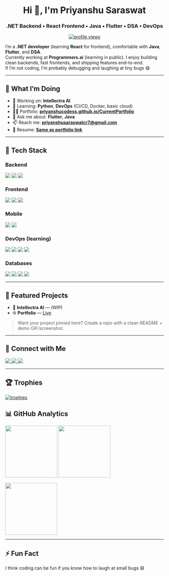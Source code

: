 <!-- Profile Header -->
<h1 align="center">Hi 👋, I'm Priyanshu Saraswat</h1>
<h3 align="center">.NET Backend • React Frontend • Java • Flutter • DSA • DevOps</h3>

<p align="center">
  <a href="https://komarev.com/ghpvc/?username=priyanshucodess">
    <img src="https://komarev.com/ghpvc/?username=priyanshucodess&label=Profile%20views&color=0e75b6&style=flat" alt="profile views" />
  </a>
</p>

<!-- Intro -->
I’m a **.NET developer** (learning **React** for frontend), comfortable with **Java**, **Flutter**, and **DSA**.  
Currently working at **Programmers.ai** (learning in public). I enjoy building clean backends, fast frontends, and shipping features end-to-end.  
If I’m not coding, I’m probably debugging and laughing at tiny bugs 😄

---

## 🚀 What I’m Doing
- 🔭 Working on: **Intellectra AI**
- 🌱 Learning: **Python**, **DevOps** (CI/CD, Docker, basic cloud)
- 👨‍💻 Portfolio: **[priyanshucodess.github.io/CurrentPortfolio](https://priyanshucodess.github.io/CurrentPortfolio/)**
- 💬 Ask me about: **Flutter**, **Java**
- 📫 Reach me: **priyanshusaraswatcr7@gmail.com**
- 📄 Resume: **[Same as portfolio link](https://priyanshucodess.github.io/CurrentPortfolio/)**

---

## 🧰 Tech Stack

### Backend
<p>
  <img src="https://img.shields.io/badge/.NET-512BD4?logo=.net&logoColor=white" />
  <img src="https://img.shields.io/badge/C%23-239120?logo=csharp&logoColor=white" />
  <img src="https://img.shields.io/badge/Java-007396?logo=java&logoColor=white" />
</p>

### Frontend
<p>
  <img src="https://img.shields.io/badge/React-20232A?logo=react&logoColor=61DAFB" />
  <img src="https://img.shields.io/badge/JavaScript-F7DF1E?logo=javascript&logoColor=black" />
  <img src="https://img.shields.io/badge/TailwindCSS-38B2AC?logo=tailwindcss&logoColor=white" />
</p>

### Mobile
<p>
  <img src="https://img.shields.io/badge/Flutter-02569B?logo=flutter&logoColor=white" />
  <img src="https://img.shields.io/badge/Dart-0175C2?logo=dart&logoColor=white" />
</p>

### DevOps (learning)
<p>
  <img src="https://img.shields.io/badge/Git-F05032?logo=git&logoColor=white" />
  <img src="https://img.shields.io/badge/GitHub_Actions-2088FF?logo=githubactions&logoColor=white" />
  <img src="https://img.shields.io/badge/Docker-2496ED?logo=docker&logoColor=white" />
  <img src="https://img.shields.io/badge/AWS-232F3E?logo=amazonaws&logoColor=white" />
</p>

### Databases
<p>
  <img src="https://img.shields.io/badge/SQL%20Server-CC2927?logo=microsoftsqlserver&logoColor=white" />
  <img src="https://img.shields.io/badge/SSMS-CC2927?logo=microsoftsqlserver&logoColor=white" />
  <img src="https://img.shields.io/badge/PostgreSQL-316192?logo=postgresql&logoColor=white" />
  <img src="https://img.shields.io/badge/Firebase-FFCA28?logo=firebase&logoColor=black" />
</p>

---

## 🧩 Featured Projects
- 🧠 **Intellectra AI** — (WIP)  
- 🌐 **Portfolio** — <a href="https://priyanshucodess.github.io/CurrentPortfolio/">Live</a>

> Want your project pinned here? Create a repo with a clean README + demo GIF/screenshot.

---

## 🤝 Connect with Me
<p>
  <a href="https://www.linkedin.com/in/priyanshu-saraswat-4487ba256/" target="_blank">
    <img src="https://img.shields.io/badge/LinkedIn-0A66C2?logo=linkedin&logoColor=white" />
  </a>
  <a href="https://www.hackerrank.com/profile/priyanshusarasw1" target="_blank">
    <img src="https://img.shields.io/badge/HackerRank-00EA64?logo=hackerrank&logoColor=white" />
  </a>
  <a href="mailto:priyanshusaraswatcr7@gmail.com" target="_blank">
    <img src="https://img.shields.io/badge/Email-D14836?logo=gmail&logoColor=white" />
  </a>
</p>

---

## 🏆 Trophies
<p align="left">
  <a href="https://github.com/ryo-ma/github-profile-trophy">
    <img src="https://github-profile-trophy.vercel.app/?username=priyanshucodess&theme=algolia&row=1&column=6" alt="trophies" />
  </a>
</p>

## 📊 GitHub Analytics
<p>
  <img height="165" src="https://github-readme-stats.vercel.app/api?username=priyanshucodess&show_icons=true&theme=algolia" />
  <img height="165" src="https://github-readme-stats.vercel.app/api/top-langs/?username=priyanshucodess&layout=compact&theme=algolia" />
</p>

<p>
  <img height="165" src="https://github-readme-streak-stats.herokuapp.com/?user=priyanshucodess&theme=algolia" />
</p>

---

## ⚡ Fun Fact
I think coding can be fun if you know how to laugh at small bugs 😄
